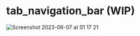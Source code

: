# tab_navigation_bar (WIP)

![Screenshot 2023-06-07 at 01 17 21](https://github.com/TahaTesser/tab_navigation_bar/assets/48603081/b299b71f-0a39-4f5f-a55b-d5c17080a750)

